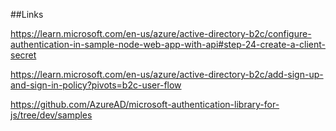 ##Links

https://learn.microsoft.com/en-us/azure/active-directory-b2c/configure-authentication-in-sample-node-web-app-with-api#step-24-create-a-client-secret

https://learn.microsoft.com/en-us/azure/active-directory-b2c/add-sign-up-and-sign-in-policy?pivots=b2c-user-flow

https://github.com/AzureAD/microsoft-authentication-library-for-js/tree/dev/samples

